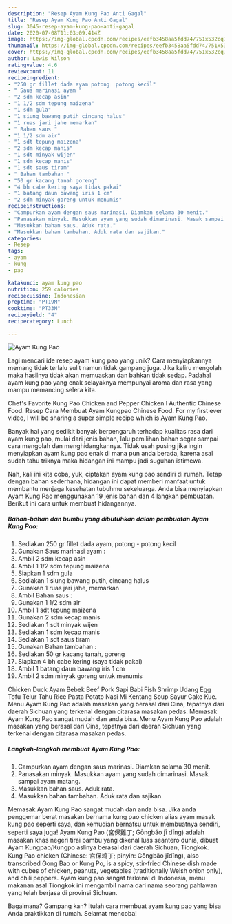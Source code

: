 ```yaml
---
description: "Resep Ayam Kung Pao Anti Gagal"
title: "Resep Ayam Kung Pao Anti Gagal"
slug: 3045-resep-ayam-kung-pao-anti-gagal
date: 2020-07-08T11:03:09.414Z
image: https://img-global.cpcdn.com/recipes/eefb3458aa5fdd74/751x532cq70/ayam-kung-pao-foto-resep-utama.jpg
thumbnail: https://img-global.cpcdn.com/recipes/eefb3458aa5fdd74/751x532cq70/ayam-kung-pao-foto-resep-utama.jpg
cover: https://img-global.cpcdn.com/recipes/eefb3458aa5fdd74/751x532cq70/ayam-kung-pao-foto-resep-utama.jpg
author: Lewis Wilson
ratingvalue: 4.6
reviewcount: 11
recipeingredient:
- "250 gr fillet dada ayam potong  potong kecil"
- " Saus marinasi ayam "
- "2 sdm kecap asin"
- "1 1/2 sdm tepung maizena"
- "1 sdm gula"
- "1 siung bawang putih cincang halus"
- "1 ruas jari jahe memarkan"
- " Bahan saus "
- "1 1/2 sdm air"
- "1 sdt tepung maizena"
- "2 sdm kecap manis"
- "1 sdt minyak wijen"
- "1 sdm kecap manis"
- "1 sdt saus tiram"
- " Bahan tambahan "
- "50 gr kacang tanah goreng"
- "4 bh cabe kering saya tidak pakai"
- "1 batang daun bawang iris 1 cm"
- "2 sdm minyak goreng untuk menumis"
recipeinstructions:
- "Campurkan ayam dengan saus marinasi. Diamkan selama 30 menit."
- "Panasakan minyak. Masukkan ayam yang sudah dimarinasi. Masak sampai ayam matang."
- "Masukkan bahan saus. Aduk rata."
- "Masukkan bahan tambahan. Aduk rata dan sajikan."
categories:
- Resep
tags:
- ayam
- kung
- pao

katakunci: ayam kung pao 
nutrition: 259 calories
recipecuisine: Indonesian
preptime: "PT19M"
cooktime: "PT33M"
recipeyield: "4"
recipecategory: Lunch

---
```



![Ayam Kung Pao](https://img-global.cpcdn.com/recipes/eefb3458aa5fdd74/751x532cq70/ayam-kung-pao-foto-resep-utama.jpg)

Lagi mencari ide resep ayam kung pao yang unik? Cara menyiapkannya memang tidak terlalu sulit namun tidak gampang juga. Jika keliru mengolah maka hasilnya tidak akan memuaskan dan bahkan tidak sedap. Padahal ayam kung pao yang enak selayaknya mempunyai aroma dan rasa yang mampu memancing selera kita.

Chef&#39;s Favorite Kung Pao Chicken and Pepper Chicken l Authentic Chinese Food. Resep Cara Membuat Ayam Kungpao Chinese Food. For my first ever video, I will be sharing a super simple recipe which is Ayam Kung Pao.

Banyak hal yang sedikit banyak berpengaruh terhadap kualitas rasa dari ayam kung pao, mulai dari jenis bahan, lalu pemilihan bahan segar sampai cara mengolah dan menghidangkannya. Tidak usah pusing jika ingin menyiapkan ayam kung pao enak di mana pun anda berada, karena asal sudah tahu triknya maka hidangan ini mampu jadi suguhan istimewa.


Nah, kali ini kita coba, yuk, ciptakan ayam kung pao sendiri di rumah. Tetap dengan bahan sederhana, hidangan ini dapat memberi manfaat untuk membantu menjaga kesehatan tubuhmu sekeluarga. Anda bisa menyiapkan Ayam Kung Pao menggunakan 19 jenis bahan dan 4 langkah pembuatan. Berikut ini cara untuk membuat hidangannya.

<!--inarticleads1-->

##### Bahan-bahan dan bumbu yang dibutuhkan dalam pembuatan Ayam Kung Pao:

1. Sediakan 250 gr fillet dada ayam, potong - potong kecil
1. Gunakan  Saus marinasi ayam :
1. Ambil 2 sdm kecap asin
1. Ambil 1 1/2 sdm tepung maizena
1. Siapkan 1 sdm gula
1. Sediakan 1 siung bawang putih, cincang halus
1. Gunakan 1 ruas jari jahe, memarkan
1. Ambil  Bahan saus :
1. Gunakan 1 1/2 sdm air
1. Ambil 1 sdt tepung maizena
1. Gunakan 2 sdm kecap manis
1. Sediakan 1 sdt minyak wijen
1. Sediakan 1 sdm kecap manis
1. Sediakan 1 sdt saus tiram
1. Gunakan  Bahan tambahan :
1. Sediakan 50 gr kacang tanah, goreng
1. Siapkan 4 bh cabe kering (saya tidak pakai)
1. Ambil 1 batang daun bawang iris 1 cm
1. Ambil 2 sdm minyak goreng untuk menumis


Chicken Duck Ayam Bebek Beef Pork Sapi Babi Fish Shrimp Udang Egg Tofu Telur Tahu Rice Pasta Potato Nasi Mi Kentang Soup Sayur Cake Kue. Menu Ayam Kung Pao adalah masakan yang berasal dari Cina, tepatnya dari daerah Sichuan yang terkenal dengan citarasa masakan pedas. Memasak Ayam Kung Pao sangat mudah dan anda bisa. Menu Ayam Kung Pao adalah masakan yang berasal dari Cina, tepatnya dari daerah Sichuan yang terkenal dengan citarasa masakan pedas. 

<!--inarticleads2-->

##### Langkah-langkah membuat Ayam Kung Pao:

1. Campurkan ayam dengan saus marinasi. Diamkan selama 30 menit.
1. Panasakan minyak. Masukkan ayam yang sudah dimarinasi. Masak sampai ayam matang.
1. Masukkan bahan saus. Aduk rata.
1. Masukkan bahan tambahan. Aduk rata dan sajikan.


Memasak Ayam Kung Pao sangat mudah dan anda bisa. Jika anda penggemar berat masakan bernama kung pao chicken alias ayam masak kung pao seperti saya, dan kemudian bernafsu untuk membuatnya sendiri, seperti saya juga! Ayam Kung Pao (宮保雞丁; Gōngbǎo jī dīng) adalah masakan khas negeri tirai bambu yang dikenal luas seantero dunia, dibuat Ayam Kungpao/Kungpo aslinya berasal dari daerah Sichuan, Tiongkok. Kung Pao chicken (Chinese: 宫保鸡丁; pinyin: Gōngbǎo jīdīng), also transcribed Gong Bao or Kung Po, is a spicy, stir-fried Chinese dish made with cubes of chicken, peanuts, vegetables (traditionally Welsh onion only), and chili peppers. Ayam kung pao sangat terkenal di Indonesia, menu makanan asal Tiongkok ini mengambil nama dari nama seorang pahlawan yang telah berjasa di provinsi Sichuan. 

Bagaimana? Gampang kan? Itulah cara membuat ayam kung pao yang bisa Anda praktikkan di rumah. Selamat mencoba!
